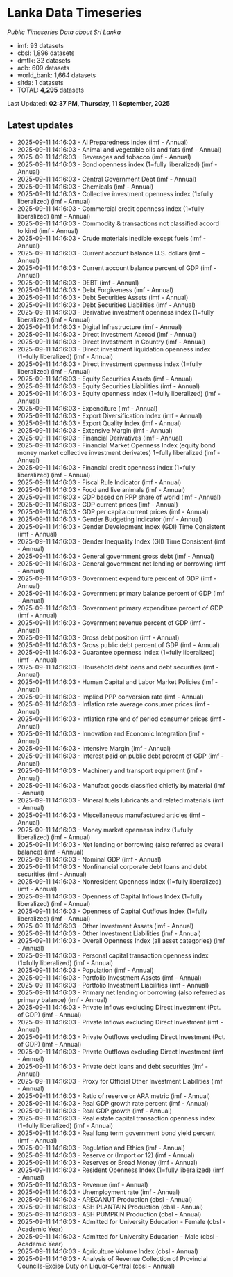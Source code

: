 # Lanka Data Timeseries
*Public Timeseries Data about Sri Lanka*

* imf: 93 datasets
* cbsl: 1,896 datasets
* dmtlk: 32 datasets
* adb: 609 datasets
* world_bank: 1,664 datasets
* sltda: 1 datasets
* TOTAL: **4,295** datasets

Last Updated: **02:37 PM, Thursday, 11 September, 2025**

## Latest updates

* 2025-09-11 14:16:03 - AI Preparedness Index (imf - Annual)
* 2025-09-11 14:16:03 - Animal and vegetable oils and fats (imf - Annual)
* 2025-09-11 14:16:03 - Beverages and tobacco (imf - Annual)
* 2025-09-11 14:16:03 - Bond openness index (1=fully liberalized) (imf - Annual)
* 2025-09-11 14:16:03 - Central Government Debt (imf - Annual)
* 2025-09-11 14:16:03 - Chemicals (imf - Annual)
* 2025-09-11 14:16:03 - Collective investment openness index (1=fully liberalized) (imf - Annual)
* 2025-09-11 14:16:03 - Commercial credit openness index (1=fully liberalized) (imf - Annual)
* 2025-09-11 14:16:03 - Commodity & transactions not classified accord to kind (imf - Annual)
* 2025-09-11 14:16:03 - Crude materials inedible except fuels (imf - Annual)
* 2025-09-11 14:16:03 - Current account balance U.S. dollars (imf - Annual)
* 2025-09-11 14:16:03 - Current account balance percent of GDP (imf - Annual)
* 2025-09-11 14:16:03 - DEBT (imf - Annual)
* 2025-09-11 14:16:03 - Debt Forgiveness (imf - Annual)
* 2025-09-11 14:16:03 - Debt Securities Assets (imf - Annual)
* 2025-09-11 14:16:03 - Debt Securities Liabilities (imf - Annual)
* 2025-09-11 14:16:03 - Derivative investment openness index (1=fully liberalized) (imf - Annual)
* 2025-09-11 14:16:03 - Digital Infrastructure (imf - Annual)
* 2025-09-11 14:16:03 - Direct Investment Abroad (imf - Annual)
* 2025-09-11 14:16:03 - Direct Investment In Country (imf - Annual)
* 2025-09-11 14:16:03 - Direct investment liquidation openness index (1=fully liberalized) (imf - Annual)
* 2025-09-11 14:16:03 - Direct investment openness index (1=fully liberalized) (imf - Annual)
* 2025-09-11 14:16:03 - Equity Securities Assets (imf - Annual)
* 2025-09-11 14:16:03 - Equity Securities Liabilities (imf - Annual)
* 2025-09-11 14:16:03 - Equity openness index (1=fully liberalized) (imf - Annual)
* 2025-09-11 14:16:03 - Expenditure (imf - Annual)
* 2025-09-11 14:16:03 - Export Diversification Index (imf - Annual)
* 2025-09-11 14:16:03 - Export Quality Index (imf - Annual)
* 2025-09-11 14:16:03 - Extensive Margin (imf - Annual)
* 2025-09-11 14:16:03 - Financial Derivatives (imf - Annual)
* 2025-09-11 14:16:03 - Financial Market Openness Index (equity bond money market collective investment derivates) 1=fully liberalized (imf - Annual)
* 2025-09-11 14:16:03 - Financial credit openness index (1=fully liberalized) (imf - Annual)
* 2025-09-11 14:16:03 - Fiscal Rule Indicator (imf - Annual)
* 2025-09-11 14:16:03 - Food and live animals (imf - Annual)
* 2025-09-11 14:16:03 - GDP based on PPP share of world (imf - Annual)
* 2025-09-11 14:16:03 - GDP current prices (imf - Annual)
* 2025-09-11 14:16:03 - GDP per capita current prices (imf - Annual)
* 2025-09-11 14:16:03 - Gender Budgeting Indicator (imf - Annual)
* 2025-09-11 14:16:03 - Gender Development Index (GDI) Time Consistent (imf - Annual)
* 2025-09-11 14:16:03 - Gender Inequality Index (GII) Time Consistent (imf - Annual)
* 2025-09-11 14:16:03 - General government gross debt (imf - Annual)
* 2025-09-11 14:16:03 - General government net lending or borrowing (imf - Annual)
* 2025-09-11 14:16:03 - Government expenditure percent of GDP (imf - Annual)
* 2025-09-11 14:16:03 - Government primary balance percent of GDP (imf - Annual)
* 2025-09-11 14:16:03 - Government primary expenditure percent of GDP (imf - Annual)
* 2025-09-11 14:16:03 - Government revenue percent of GDP (imf - Annual)
* 2025-09-11 14:16:03 - Gross debt position (imf - Annual)
* 2025-09-11 14:16:03 - Gross public debt percent of GDP (imf - Annual)
* 2025-09-11 14:16:03 - Guarantee openness index (1=fully liberalized) (imf - Annual)
* 2025-09-11 14:16:03 - Household debt loans and debt securities (imf - Annual)
* 2025-09-11 14:16:03 - Human Capital and Labor Market Policies (imf - Annual)
* 2025-09-11 14:16:03 - Implied PPP conversion rate (imf - Annual)
* 2025-09-11 14:16:03 - Inflation rate average consumer prices (imf - Annual)
* 2025-09-11 14:16:03 - Inflation rate end of period consumer prices (imf - Annual)
* 2025-09-11 14:16:03 - Innovation and Economic Integration (imf - Annual)
* 2025-09-11 14:16:03 - Intensive Margin (imf - Annual)
* 2025-09-11 14:16:03 - Interest paid on public debt percent of GDP (imf - Annual)
* 2025-09-11 14:16:03 - Machinery and transport equipment (imf - Annual)
* 2025-09-11 14:16:03 - Manufact goods classified chiefly by material (imf - Annual)
* 2025-09-11 14:16:03 - Mineral fuels lubricants and related materials (imf - Annual)
* 2025-09-11 14:16:03 - Miscellaneous manufactured articles (imf - Annual)
* 2025-09-11 14:16:03 - Money market openness index (1=fully liberalized) (imf - Annual)
* 2025-09-11 14:16:03 - Net lending or borrowing (also referred as overall balance) (imf - Annual)
* 2025-09-11 14:16:03 - Nominal GDP (imf - Annual)
* 2025-09-11 14:16:03 - Nonfinancial corporate debt loans and debt securities (imf - Annual)
* 2025-09-11 14:16:03 - Nonresident Openness Index (1=fully liberalized) (imf - Annual)
* 2025-09-11 14:16:03 - Openness of Capital Inflows Index (1=fully liberalized) (imf - Annual)
* 2025-09-11 14:16:03 - Openness of Capital Outflows Index (1=fully liberalized) (imf - Annual)
* 2025-09-11 14:16:03 - Other Investment Assets (imf - Annual)
* 2025-09-11 14:16:03 - Other Investment Liabilities (imf - Annual)
* 2025-09-11 14:16:03 - Overall Openness Index (all asset categories) (imf - Annual)
* 2025-09-11 14:16:03 - Personal capital transaction openness index (1=fully liberalized) (imf - Annual)
* 2025-09-11 14:16:03 - Population (imf - Annual)
* 2025-09-11 14:16:03 - Portfolio Investment Assets (imf - Annual)
* 2025-09-11 14:16:03 - Portfolio Investment Liabilities (imf - Annual)
* 2025-09-11 14:16:03 - Primary net lending or borrowing (also referred as primary balance) (imf - Annual)
* 2025-09-11 14:16:03 - Private Inflows excluding Direct Investment (Pct. of GDP) (imf - Annual)
* 2025-09-11 14:16:03 - Private Inflows excluding Direct Investment (imf - Annual)
* 2025-09-11 14:16:03 - Private Outflows excluding Direct Investment (Pct. of GDP) (imf - Annual)
* 2025-09-11 14:16:03 - Private Outflows excluding Direct Investment (imf - Annual)
* 2025-09-11 14:16:03 - Private debt loans and debt securities (imf - Annual)
* 2025-09-11 14:16:03 - Proxy for Official Other Investment Liabilities (imf - Annual)
* 2025-09-11 14:16:03 - Ratio of reserve or ARA metric (imf - Annual)
* 2025-09-11 14:16:03 - Real GDP growth rate percent (imf - Annual)
* 2025-09-11 14:16:03 - Real GDP growth (imf - Annual)
* 2025-09-11 14:16:03 - Real estate capital transaction openness index (1=fully liberalized) (imf - Annual)
* 2025-09-11 14:16:03 - Real long term government bond yield percent (imf - Annual)
* 2025-09-11 14:16:03 - Regulation and Ethics (imf - Annual)
* 2025-09-11 14:16:03 - Reserve or (Import or 12) (imf - Annual)
* 2025-09-11 14:16:03 - Reserves or Broad Money (imf - Annual)
* 2025-09-11 14:16:03 - Resident Openness Index (1=fully liberalized) (imf - Annual)
* 2025-09-11 14:16:03 - Revenue (imf - Annual)
* 2025-09-11 14:16:03 - Unemployment rate (imf - Annual)
* 2025-09-11 14:16:03 - ARECANUT Production (cbsl - Annual)
* 2025-09-11 14:16:03 - ASH PLANTAIN Production (cbsl - Annual)
* 2025-09-11 14:16:03 - ASH PUMPKIN Production (cbsl - Annual)
* 2025-09-11 14:16:03 - Admitted for University Education - Female (cbsl - Academic Year)
* 2025-09-11 14:16:03 - Admitted for University Education - Male (cbsl - Academic Year)
* 2025-09-11 14:16:03 - Agriculture Volume Index (cbsl - Annual)
* 2025-09-11 14:16:03 - Analysis of Revenue Collection of Provincial Councils-Excise Duty on Liquor-Central (cbsl - Annual)